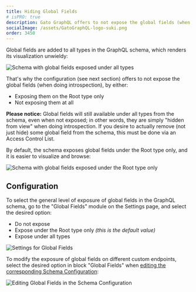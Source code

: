 ```yaml
---
title: Hiding Global Fields
# isPRO: true
description: Gato GraphQL offers to not expose the global fields (when doing introspection).
socialImage: /assets/GatoGraphQL-logo-suki.png
order: 3450
---
```


Global fields are added to all types in the GraphQL schema, which renders its visualization unwieldy:

![Schema with global fields exposed under all types](/assets/guides/upstream-pro/schema-with-global-fields-under-all-types.png "Schema with global fields exposed under all types")

That's why the configuration (see next section) offers to not expose the global fields (when doing introspection), by either:

- Exposing them on the Root type only
- Not exposing them at all

**Please notice:** Global fields will still available under all types from the schema, even when not exposed; in other words, they are simply "hidden from view" when doing introspection. If you desire to actually remove (not just hide) some global field from the schema, this must be done via an Access Control List.

By default, the schema exposes global fields under the Root type only, and it is easier to visualize and browse:

![Schema with global fields exposed under the Root type only](/assets/guides/upstream-pro/schema-with-global-fields-under-root-type-only.png "Schema with global fields exposed under the Root type only")

## Configuration

To select the general level of exposure of global fields in the GraphQL schema, go to the "Global Fields" module on the Settings page, and select the desired option:

- Do not expose
- Expose under the Root type only _(this is the default value)_
- Expose under all types

<div class="img-width-1024" markdown=1>

![Settings for Global Fields](/assets/guides/upstream/settings-global-fields.png "Settings for Global Fields")

</div>

To modify the exposure of global fields on different custom endpoints, select the desired option in block "Global Fields" when [editing the corresponding Schema Configuration](../../use/creating-a-schema-configuration/):

![Editing Global Fields in the Schema Configuration](/assets/guides/upstream-pro/schema-config-global-fields.png "Editing Global Fields in the Schema Configuration")
